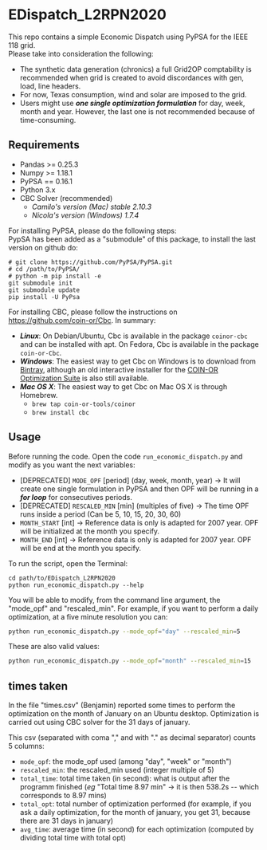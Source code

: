 # EDispatch_L2RPN2020

This repo contains a simple Economic Dispatch using PyPSA for the IEEE 118 grid. <br>
Please take into consideration the following: <br>
 - The synthetic data generation (chronics) a full Grid2OP comptability is recommended when grid is created to avoid discordances with gen, load, line headers.
  - For now, Texas consumption, wind and solar are imposed to the grid.
  - Users might use ***one single optimization formulation*** for day, week, month and year. However, the last one is not recommended because of time-consuming.

## Requirements
- Pandas >= 0.25.3
- Numpy >= 1.18.1
- PyPSA == 0.16.1
- Python 3.x
- CBC Solver (recommended)
     - *Camilo's version (Mac) stable 2.10.3*
     - *Nicola's version (Windows) 1.7.4*

For installing PyPSA, please do the following steps: <br>
PypSA has been added as a "submodule" of this package, to install the last version on github do:

```
# git clone https://github.com/PyPSA/PyPSA.git
# cd /path/to/PyPSA/ 
# python -m pip install -e
git submodule init
git submodule update
pip install -U PyPsa
```
For installing CBC, please follow the instructions on https://github.com/coin-or/Cbc. In summary:
 - ***Linux***: On Debian/Ubuntu, Cbc is available in the package `coinor-cbc` and can be installed with apt. On Fedora, Cbc is available in the package `coin-or-Cbc`.
- ***Windows***: The easiest way to get Cbc on Windows is to download from [Bintray](https://bintray.com/coin-or/download/Cbc), although an old interactive installer for the [COIN-OR Optimization Suite](https://www.coin-or.org/download/binary/CoinAll/) is also still available.
- ***Mac OS X***: The easiest way to get Cbc on Mac OS X is through Homebrew.
    - `brew tap coin-or-tools/coinor`
    - `brew install cbc`

## Usage
Before running the code. Open the code `run_economic_dispatch.py` and modify as you want the next variables:
 - [DEPRECATED] `MODE_OPF` [period] (day, week, month, year) -> It will create one single formulation in PyPSA and then OPF will be running in a ***for loop*** for consecutives periods.
 - [DEPRECATED] `RESCALED_MIN` [min] (multiples of five) -> The time OPF runs inside a period (Can be 5, 10, 15, 20, 30, 60)
 - `MONTH_START` [int] -> Reference data is only is adapted for 2007 year. OPF will be initialized at the month you specify.
  - `MONTH_END` [int] -> Reference data is only is adapted for 2007 year. OPF will be end at the month you specify.


  To run the script, open the Terminal: <br>
  ```
  cd path/to/EDispatch_L2RPN2020
  python run_economic_dispatch.py --help
  ```
You will be able to modify, from the command line argument, the "mode_opf" and "rescaled_min". For example, if you want
to perform a daily optimization, at a five minute resolution you can:
```bash
python run_economic_dispatch.py --mode_opf="day" --rescaled_min=5
```
These are also valid values:
```bash
python run_economic_dispatch.py --mode_opf="month" --rescaled_min=15
```

## times taken
In the file "times.csv" (Benjamin) reported some times to perform the optimization on the month of January on an Ubuntu
desktop. Optimization is carried out using CBC solver for the 31 days of january.

This csv (separated with coma "," and with "." as decimal separator) counts 5 columns:
- `mode_opf`: the mode_opf used (among "day", "week" or "month")
- `rescaled_min`: the rescaled_min used (integer multiple of 5)
- `total_time`: total time taken (in second): what is output after the programm finished (*eg* 
  "Total time 8.97 min" -> it is then 538.2s -- which corresponds to 8.97 mins)
- `total_opt`: total number of optimization performed (for example, 
  if you ask a daily optimization, for the month of january, you get
  31, because there are 31 days in january)
- `avg_time`: average time (in second) for each optimization (computed by dividing total time with total opt)






